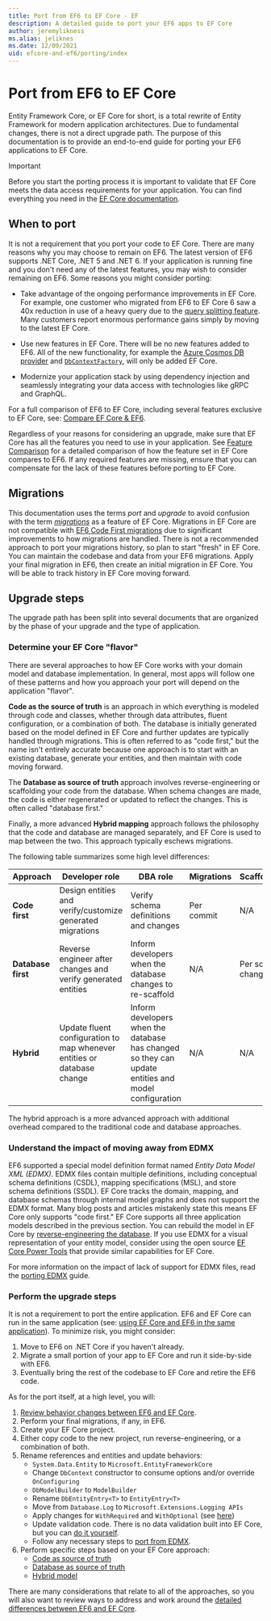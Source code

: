 ```yaml
---
title: Port from EF6 to EF Core - EF
description: A detailed guide to port your EF6 apps to EF Core
author: jeremylikness
ms.alias: jeliknes
ms.date: 12/09/2021
uid: efcore-and-ef6/porting/index
---
```

# Port from EF6 to EF Core

Entity Framework Core, or EF Core for short, is a total rewrite of Entity Framework for modern application architectures. Due to fundamental changes, there is not a direct upgrade path. The purpose of this documentation is to provide an end-to-end guide for porting your EF6 applications to EF Core.

> [!IMPORTANT]
> Before you start the porting process it is important to validate that EF Core meets the data access requirements for your application. You can find everything you need in the [EF Core documentation](/ef/core/).

## When to port

It is not a requirement that you port your code to EF Core. There are many reasons why you may choose to remain on EF6. The latest version of EF6 supports .NET Core, .NET 5 and .NET 6. If your application is running fine and you don't need any of the latest features, you may wish to consider remaining on EF6. Some reasons you might consider porting:

- Take advantage of the ongoing performance improvements in EF Core. For example, one customer who migrated from EF6 to EF Core 6 saw a 40x reduction in use of a heavy query due to the [query splitting feature](/ef/core/querying/single-split-queries/). Many customers report enormous performance gains simply by moving to the latest EF Core.

- Use new features in EF Core. There will be no new features added to EF6. All of the new functionality, for example the [Azure Cosmos DB provider](/ef/core/providers/cosmos/) and [`DbContextFactory`](/ef/core/what-is-new/ef-core-5.0/whatsnew#dbcontextfactory), will only be added EF Core.

- Modernize your application stack by using dependency injection and seamlessly integrating your data access with technologies like gRPC and GraphQL.

For a full comparison of EF6 to EF Core, including several features exclusive to EF Core, see: [Compare EF Core & EF6](/ef/efcore-and-ef6/).

Regardless of your reasons for considering an upgrade, make sure that EF Core has all the features you need to use in your application. See [Feature Comparison](xref:efcore-and-ef6/index) for a detailed comparison of how the feature set in EF Core compares to EF6. If any required features are missing, ensure that you can compensate for the lack of these features before porting to EF Core.

## Migrations

This documentation uses the terms _port_ and _upgrade_ to avoid confusion with the term [_migrations_](/ef/core/managing-schemas/migrations/) as a feature of EF Core. Migrations in EF Core are not compatible with [EF6 Code First migrations](/ef/ef6/modeling/code-first/migrations/) due to significant improvements to how migrations are handled. There is not a recommended approach to port your migrations history, so plan to start "fresh" in EF Core. You can maintain the codebase and data from your EF6 migrations. Apply your final migration in EF6, then create an initial migration in EF Core. You will be able to track history in EF Core moving forward.

## Upgrade steps

The upgrade path has been split into several documents that are organized by the phase of your upgrade and the type of application.

### Determine your EF Core "flavor"

There are several approaches to how EF Core works with your domain model and database implementation. In general, most apps will follow one of these patterns and how you approach your port will depend on the application "flavor".

**Code as the source of truth** is an approach in which everything is modeled through code and classes, whether through data attributes, fluent configuration, or a combination of both. The database is initially generated based on the model defined in EF Core and further updates are typically handled through migrations. This is often referred to as "code first," but the name isn't entirely accurate because one approach is to start with an existing database, generate your entities, and then maintain with code moving forward.

The **Database as source of truth** approach involves reverse-engineering or scaffolding your code from the database. When schema changes are made, the code is either regenerated or updated to reflect the changes. This is often called "database first."

Finally, a more advanced **Hybrid mapping** approach follows the philosophy that the code and database are managed separately, and EF Core is used to map between the two. This approach typically eschews migrations.

The following table summarizes some high level differences:

|**Approach**|**Developer role**|**DBA role**|**Migrations**|**Scaffolding**|**Repo**|
|---|---|---|---|---|---|
|**Code first**|Design entities and verify/customize generated migrations|Verify schema definitions and changes|Per commit|N/A|Track entities, DbContext, and migrations|
|**Database first**|Reverse engineer after changes and verify generated entities|Inform developers when the database changes to re-scaffold|N/A|Per schema change|Track extensions/partial classes that extend the generated entities|
|**Hybrid**|Update fluent configuration to map whenever entities or database change|Inform developers when the database has changed so they can update entities and model configuration|N/A|N/A|Track entities and DbContext|

The hybrid approach is a more advanced approach with additional overhead compared to the traditional code and database approaches.

### Understand the impact of moving away from EDMX

EF6 supported a special model definition format named *Entity Data Model XML (EDMX)*. EDMX files contain multiple definitions, including conceptual schema definitions (CSDL), mapping specifications (MSL), and store schema definitions (SSDL). EF Core tracks the domain, mapping, and database schemas through internal model graphs and does not support the EDMX format. Many blog posts and articles mistakenly state this means EF Core only supports "code first." EF Core supports all three application models described in the previous section. You can rebuild the model in EF Core by [reverse-engineering the database](/ef/core/managing-schemas/scaffolding). If you use EDMX for a visual representation of your entity model, consider using the open source [EF Core Power Tools](https://github.com/ErikEJ/EFCorePowerTools) that provide similar capabilities for EF Core.

For more information on the impact of lack of support for EDMX files, read the [porting EDMX](/efcore-and-ef6/porting/port-edmx#other-considerations) guide.

### Perform the upgrade steps

It is not a requirement to port the entire application. EF6 and EF Core can run in the same application (see: [using EF Core and EF6 in the same application](/ef/efcore-and-ef6/side-by-side?branch=pr-en-us-3509)). To minimize risk, you might consider:

1. Move to EF6 on .NET Core if you haven't already.
1. Migrate a small portion of your app to EF Core and run it side-by-side with EF6.
1. Eventually bring the rest of the codebase to EF Core and retire the EF6 code.

As for the port itself, at a high level, you will:

1. [Review behavior changes between EF6 and EF Core](/efcore-and-ef6/porting/port-behavior).
1. Perform your final migrations, if any, in EF6.
1. Create your EF Core project.
1. Either copy code to the new project, run reverse-engineering, or a combination of both.
1. Rename references and entities and update behaviors:
    - `System.Data.Entity` to `Microsoft.EntityFrameworkCore`
    - Change `DbContext` constructor to consume options and/or override `OnConfiguring`
    - `DbModelBuilder` to `ModelBuilder`
    - Rename `DbEntityEntry<T>` to `EntityEntry<T>`
    - Move from `Database.Log` to `Microsoft.Extensions.Logging APIs`
    - Apply changes for `WithRequired` and `WithOptional` (see [here](/efcore-and-ef6/porting/port-detailed-cases#required-and-optional))
    - Update validation code. There is no data validation built into EF Core, but you can [do it yourself](/dotnet/architecture/microservices/microservice-ddd-cqrs-patterns/domain-model-layer-validations#use-validation-attributes-in-the-model-based-on-data-annotations).
    - Follow any necessary steps to [port from EDMX](/efcore-and-ef6/porting/port-edmx).
1. Perform specific steps based on your EF Core approach:
    - [Code as source of truth](/efcore-and-ef6/porting/port-code.md)
    - [Database as source of truth](/efcore-and-ef6/porting/port-database.md)
    - [Hybrid model](/efcore-and-ef6/porting/port-hybrid.md)

There are many considerations that relate to all of the approaches, so you will also want to review ways to address and work around the [detailed differences between EF6 and EF Core](/efcore-and-ef6/porting/port-detailed-cases.md).
